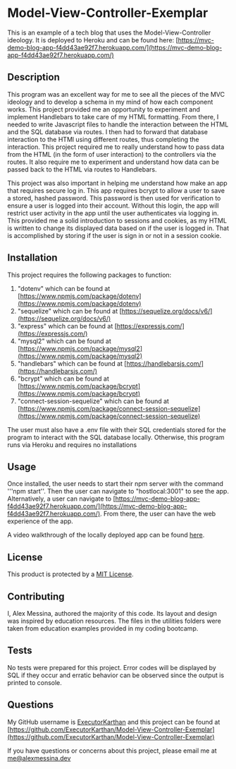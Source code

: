 # Model-View-Controller-Exemplar
This is an example of a tech blog that uses the Model-View-Controller ideology. It is deployed to Heroku and can be found here: [https://mvc-demo-blog-app-f4dd43ae92f7.herokuapp.com/](https://mvc-demo-blog-app-f4dd43ae92f7.herokuapp.com/)

## Description
This program was an excellent way for me to see all the pieces of the MVC ideology and to develop a schema in my mind of how each component works. This project provided me an opportunity to experiment and implement Handlebars to take care of my HTML formatting. From there, I needed to write Javascript files to handle the interaction between the HTML and the SQL database via routes. I then had to forward that database interaction to the HTMl using different routes, thus completing the interaction. This project required me to really understand how to pass data from the HTML (in the form of user interaction) to the controllers via the routes. It also require me to experiment and understand how data can be passed back to the HTML via routes to Handlebars. 

This project was also important in helping me understand how make an app that requires secure log in. This app requires bcrypt to allow a user to save a stored, hashed password. This password is then used for verification to ensure a user is logged into their account. Without this login, the app will restrict user activity in the app until the user authenticates via logging in. This provided me a solid introduction to sessions and cookies, as my HTML is written to change its displayed data based on if the user is logged in. That is accomplished by storing if the user is sign in or not in a session cookie. 

## Installation
This project requires the following packages to function:
1) "dotenv" which can be found at [https://www.npmjs.com/package/dotenv](https://www.npmjs.com/package/dotenv)
2) "sequelize" which can be found at [https://sequelize.org/docs/v6/](https://sequelize.org/docs/v6/)
3) "express" which can be found at [https://expressjs.com/](https://expressjs.com/) 
4) "mysql2" which can be found at [https://www.npmjs.com/package/mysql2](https://www.npmjs.com/package/mysql2)
5) "handlebars" which can be found at [https://handlebarsjs.com/](https://handlebarsjs.com/)
6) "bcrypt" which can be found at [https://www.npmjs.com/package/bcrypt](https://www.npmjs.com/package/bcrypt) 
6) "connect-session-sequelize" which can be found at [https://www.npmjs.com/package/connect-session-sequelize](https://www.npmjs.com/package/connect-session-sequelize)

The user must also have a .env file with their SQL credentials stored for the program to interact with the SQL database locally. Otherwise, this program runs via Heroku and requires no installations

## Usage
Once installed, the user needs to start their npm server with the command '''npm start''. Then the user can navigate to "hostlocal:3001" to see the app. Alternatively, a user can navigate to [https://mvc-demo-blog-app-f4dd43ae92f7.herokuapp.com/](https://mvc-demo-blog-app-f4dd43ae92f7.herokuapp.com/). From there, the user can have the web experience of the app. 

A video walkthrough of the locally deployed app can be found <a href="./assets/MVC Exemplar.mp4.mp4"> here</a>.

## License
This product is protected by a [MIT License](http://choosealicense.com/licenses/mit).

## Contributing
I, Alex Messina, authored the majority of this code. Its layout and design was inspired by education resources. The files in the utilities folders were taken from education examples provided in my coding bootcamp.

## Tests
No tests were prepared for this project. Error codes will be displayed by SQL if they occur and erratic behavior can be observed since the output is printed to console.

## Questions
My GitHub username is [ExecutorKarthan](https://github.com/ExecutorKarthan) and this project can be found at [https://github.com/ExecutorKarthan/Model-View-Controller-Exemplar](https://github.com/ExecutorKarthan/Model-View-Controller-Exemplar)

If you have questions or concerns about this project, please email me at me@alexmessina.dev